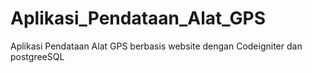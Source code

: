 # Aplikasi_Pendataan_Alat_GPS
Aplikasi Pendataan Alat GPS berbasis website dengan Codeigniter dan postgreeSQL
